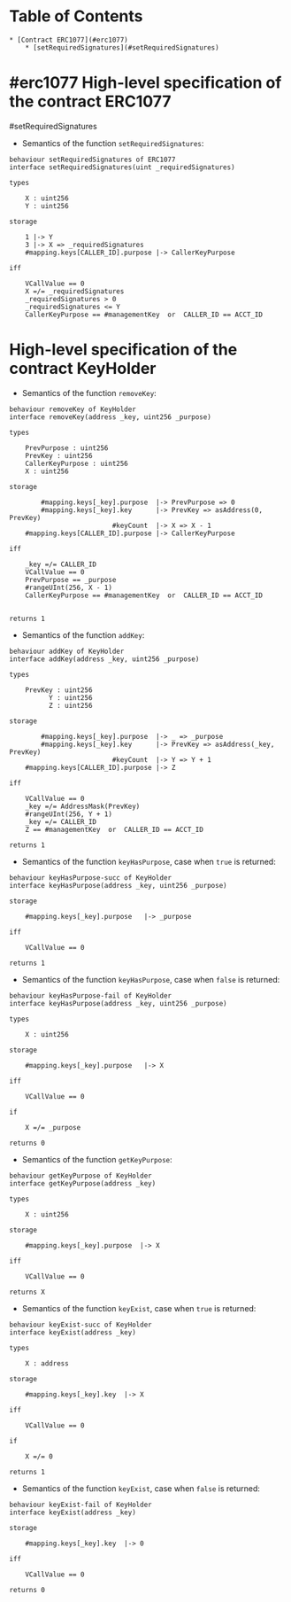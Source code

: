 Table of Contents
=================

    * [Contract ERC1077](#erc1077)
        * [setRequiredSignatures](#setRequiredSignatures)

#erc1077
High-level specification of the contract ERC1077 
================================================

#setRequiredSignatures
- Semantics of the function `setRequiredSignatures`: 

```act
behaviour setRequiredSignatures of ERC1077
interface setRequiredSignatures(uint _requiredSignatures)

types

    X : uint256
    Y : uint256

storage

    1 |-> Y
    3 |-> X => _requiredSignatures
    #mapping.keys[CALLER_ID].purpose |-> CallerKeyPurpose

iff

    VCallValue == 0
    X =/= _requiredSignatures
    _requiredSignatures > 0
    _requiredSignatures <= Y
    CallerKeyPurpose == #managementKey  or  CALLER_ID == ACCT_ID

```


High-level specification of the contract KeyHolder
==================================================

-  Semantics of the function `removeKey`:

```act
behaviour removeKey of KeyHolder
interface removeKey(address _key, uint256 _purpose)

types

    PrevPurpose : uint256
    PrevKey : uint256
    CallerKeyPurpose : uint256
    X : uint256

storage

        #mapping.keys[_key].purpose  |-> PrevPurpose => 0
        #mapping.keys[_key].key      |-> PrevKey => asAddress(0, PrevKey)
                          #keyCount  |-> X => X - 1
    #mapping.keys[CALLER_ID].purpose |-> CallerKeyPurpose

iff

    _key =/= CALLER_ID
    VCallValue == 0
    PrevPurpose == _purpose
    #rangeUInt(256, X - 1)
    CallerKeyPurpose == #managementKey  or  CALLER_ID == ACCT_ID


returns 1

```

-  Semantics of the function `addKey`:

```act
behaviour addKey of KeyHolder
interface addKey(address _key, uint256 _purpose)

types

    PrevKey : uint256
          Y : uint256
          Z : uint256

storage

        #mapping.keys[_key].purpose  |-> _ => _purpose
        #mapping.keys[_key].key      |-> PrevKey => asAddress(_key, PrevKey)
                          #keyCount  |-> Y => Y + 1
    #mapping.keys[CALLER_ID].purpose |-> Z

iff

    VCallValue == 0
    _key =/= AddressMask(PrevKey)
    #rangeUInt(256, Y + 1)
    _key =/= CALLER_ID
    Z == #managementKey  or  CALLER_ID == ACCT_ID

returns 1

```

-  Semantics of the function `keyHasPurpose`, case when `true` is returned:

```act
behaviour keyHasPurpose-succ of KeyHolder
interface keyHasPurpose(address _key, uint256 _purpose)

storage

    #mapping.keys[_key].purpose   |-> _purpose

iff

    VCallValue == 0

returns 1

```

-  Semantics of the function `keyHasPurpose`, case when `false` is returned:

```act
behaviour keyHasPurpose-fail of KeyHolder
interface keyHasPurpose(address _key, uint256 _purpose)

types

    X : uint256

storage

    #mapping.keys[_key].purpose   |-> X

iff

    VCallValue == 0

if

    X =/= _purpose

returns 0

```

-  Semantics of the function `getKeyPurpose`:

```act
behaviour getKeyPurpose of KeyHolder
interface getKeyPurpose(address _key)

types

    X : uint256

storage

    #mapping.keys[_key].purpose  |-> X

iff

    VCallValue == 0

returns X

```

-  Semantics of the function `keyExist`, case when `true` is returned:

```act
behaviour keyExist-succ of KeyHolder
interface keyExist(address _key)

types

    X : address

storage

    #mapping.keys[_key].key  |-> X

iff

    VCallValue == 0

if

    X =/= 0
    
returns 1

```

-  Semantics of the function `keyExist`, case when `false` is returned:

```act
behaviour keyExist-fail of KeyHolder
interface keyExist(address _key)

storage

    #mapping.keys[_key].key  |-> 0

iff

    VCallValue == 0
    
returns 0

```
